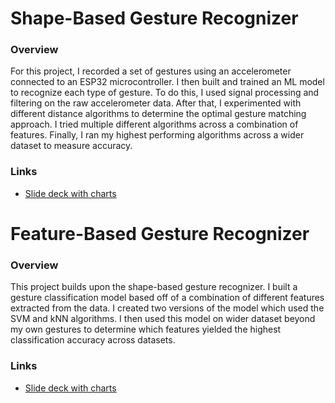 # Shape-Based Gesture Recognizer

### Overview

For this project, I recorded a set of gestures using an accelerometer connected to an ESP32 microcontroller. I then built and trained an ML model to recognize each type of gesture. To do this, I used signal processing and filtering on the raw accelerometer data. After that, I experimented with different distance algorithms to determine the optimal gesture matching approach. I tried multiple different algorithms across a combination of features. Finally, I ran my highest performing algorithms across a wider dataset to measure accuracy. 

### Links

- [Slide deck with charts](https://docs.google.com/presentation/d/1VnA4nG_r2b08-Sm5n64igiwtp-mF8sDTAhV9Tsow6E8/edit?usp=sharing)


# Feature-Based Gesture Recognizer

### Overview

This project builds upon the shape-based gesture recognizer. I built a gesture classification model based off of a combination of different features extracted from the data. I created two versions of the model which used the SVM and kNN algorithms. I then used this model on wider dataset beyond my own gestures to determine which features yielded the highest classification accuracy across datasets.

### Links

- [Slide deck with charts](https://docs.google.com/presentation/d/1rPvx1ku-5KCze9gaMdHAQLJlt70SZ-HKFg8G5BC0i8U/edit?usp=sharing)

